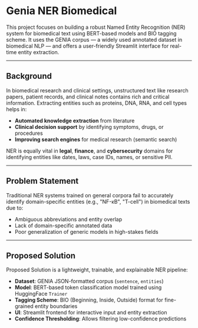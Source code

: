 # Genia NER Biomedical

This project focuses on building a robust Named Entity Recognition (NER) system for biomedical text using BERT-based models and BIO tagging scheme. It uses the GENIA corpus — a widely used annotated dataset in biomedical NLP — and offers a user-friendly Streamlit interface for real-time entity extraction.

---

## Background

In biomedical research and clinical settings, unstructured text like research papers, patient records, and clinical notes contains rich and critical information. Extracting entities such as proteins, DNA, RNA, and cell types helps in:

- **Automated knowledge extraction** from literature
- **Clinical decision support** by identifying symptoms, drugs, or procedures
- **Improving search engines** for medical research (semantic search)

NER is equally vital in **legal**, **finance**, and **cybersecurity** domains for identifying entities like dates, laws, case IDs, names, or sensitive PII.

---

## Problem Statement

Traditional NER systems trained on general corpora fail to accurately identify domain-specific entities (e.g., "NF-κB", "T-cell") in biomedical texts due to:

- Ambiguous abbreviations and entity overlap
- Lack of domain-specific annotated data
- Poor generalization of generic models in high-stakes fields

---

## Proposed Solution

Proposed Solution is a lightweight, trainable, and explainable NER pipeline:

- **Dataset**: GENIA JSON-formatted corpus (`sentence`, `entities`)
- **Model**: BERT-based token classification model trained using HuggingFace `Trainer`
- **Tagging Scheme**: BIO (Beginning, Inside, Outside) format for fine-grained entity boundaries
- **UI**: Streamlit frontend for interactive input and entity extraction
- **Confidence Thresholding**: Allows filtering low-confidence predictions



